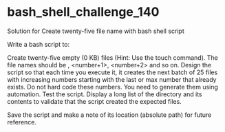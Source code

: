 # bash_shell_challenge_140
Solution for Create twenty-five file name with bash shell script

Write a bash script to:

Create twenty-five empty (0 KB) files (Hint: Use the touch command).
The file names should be <yourName><number>, <yourName><number+1>, <yourName><number+2> and so on.
Design the script so that each time you execute it, it creates the next batch of 25 files with increasing numbers starting with the last or max number that already exists.
Do not hard code these numbers. You need to generate them using automation.
Test the script. Display a long list of the directory and its contents to validate that the script created the expected files.

Save the script and make a note of its location (absolute path) for future reference.
